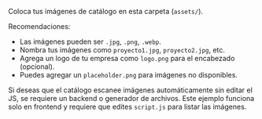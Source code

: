 Coloca tus imágenes de catálogo en esta carpeta (`assets/`).

Recomendaciones:
- Las imágenes pueden ser `.jpg`, `.png`, `.webp`.
- Nombra tus imágenes como `proyecto1.jpg`, `proyecto2.jpg`, etc.
- Agrega un logo de tu empresa como `logo.png` para el encabezado (opcional).
- Puedes agregar un `placeholder.png` para imágenes no disponibles.

Si deseas que el catálogo escanee imágenes automáticamente sin editar el JS, se requiere un backend o generador de archivos. Este ejemplo funciona solo en frontend y requiere que edites `script.js` para listar las imágenes.
